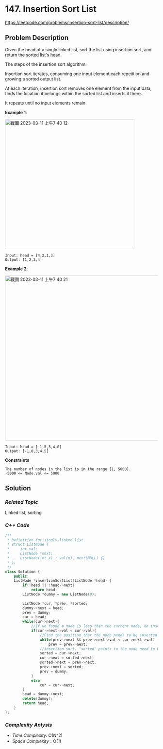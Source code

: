 # 147. Insertion Sort List
https://leetcode.com/problems/insertion-sort-list/description/

## Problem Description

Given the head of a singly linked list, sort the list using insertion sort, and return the sorted list's head.

The steps of the insertion sort algorithm:

Insertion sort iterates, consuming one input element each repetition and growing a sorted output list.

At each iteration, insertion sort removes one element from the input data, finds the location it belongs within the sorted list and inserts it there.

It repeats until no input elements remain.



**Example 1**:

<img width="426" alt="截圖 2023-03-11 上午7 40 12" src="https://user-images.githubusercontent.com/18256877/224448556-07672a29-3a1c-4860-ae8e-f5bba5b91852.png">

```
Input: head = [4,2,1,3]
Output: [1,2,3,4]
```
**Example 2**:

<img width="541" alt="截圖 2023-03-11 上午7 40 21" src="https://user-images.githubusercontent.com/18256877/224448571-b11775ba-e0f8-4f5d-afaf-41f2a09b4bdf.png">

```
Input: head = [-1,5,3,4,0]
Output: [-1,0,3,4,5]
```


**Constraints**
```
The number of nodes in the list is in the range [1, 5000].
-5000 <= Node.val <= 5000
```

## Solution

### _Related Topic_
   Linked list, sorting

### _C++ Code_
```cpp
/**
 * Definition for singly-linked list.
 * struct ListNode {
 *     int val;
 *     ListNode *next;
 *     ListNode(int x) : val(x), next(NULL) {}
 * };
 */
class Solution {
    public:
    ListNode *insertionSortList(ListNode *head) {
        if(!head || !head->next)
            return head;
        ListNode *dummy = new ListNode(0);
        
        ListNode *cur, *prev, *sorted;
        dummy->next = head;
        prev = dummy;
        cur = head;
        while(cur->next){
            //If we found a node is less than the current node, do insertion sort
            if(cur->next->val < cur->val){
                //Find the position that the node needs to be inserted
                while(prev->next && prev->next->val < cur->next->val)
                    prev = prev->next;
                //insertion sort. "sorted" points to the node need to be moved
                sorted = cur->next;
                cur->next = sorted->next;
                sorted->next = prev->next;
                prev->next = sorted;
                prev = dummy;
            }
            else
                cur = cur->next;
        }
        head = dummy->next;
        delete(dummy);
        return head;
    }
};
```

### _Complexity Anlysis_
- _Time Complexity_: O(N^2)
- _Space Complexity_：O(1)
